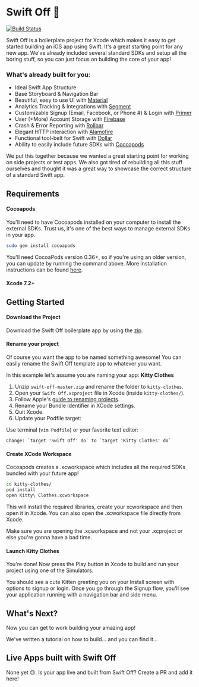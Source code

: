 # Swift Off :rocket:
[![Build Status](https://travis-ci.org/goprimer/swift-off.svg?branch=master)](https://travis-ci.org/goprimer/swift-off)

Swift Off is a boilerplate project for Xcode which makes it easy to get started building an iOS app using Swift. It's a great starting point for any new app. We've already included several standard SDKs and setup all the boring stuff, so you can just focus on building the core of your app!

### What's already built for you:
- Ideal Swift App Structure
- Base Storyboard & Navigation Bar
- Beautiful, easy to use UI with [Material](https://github.com/CosmicMind/Material)
- Analytics Tracking & Integrations with [Segment](https://segment.com)
- Customizable Signup (Email, Facebook, or Phone #) & Login with [Primer](https://goprimer.com)
- User (+More) Account Storage with [Firebase](https://www.firebase.com/)
- Crash & Error Reporting with [Rollbar](https://rollbar.com/)
- Elegant HTTP interaction with [Alamofire](https://github.com/Alamofire/Alamofire)
- Functional tool-belt for Swift with [Dollar](https://github.com/ankurp/Dollar)
- Ability to easily include future SDKs with [Cocoapods](https://cocoapods.org/)

We put this together because we wanted a great starting point for working on side projects or test apps. We also got tired of rebuilding all this stuff ourselves and thought it was a great way to showcase the correct structure of a standard Swift app.

## Requirements

#### Cocoapods
You'll need to have Cocoapods installed on your computer to install the external SDKs. Trust us, it's one of the best ways to manage external SDKs in your app.

```sh
sudo gem install cocoapods
```

You'll need CocoaPods version 0.36+, so if you're using an older version, you can update by running the command above. More installation instructions can be found [here](https://guides.cocoapods.org/using/getting-started.html#getting-started).

#### Xcode 7.2+

## Getting Started

#### Download the Project
Download the Swift Off boilerplate app by using the [zip](archive/master.zip).

#### Rename your project
Of course you want the app to be named something awesome! You can easily rename the Swift Off template app to whatever you want.

In this example let's assume you are naming your app: **Kitty Clothes**

1. Unzip `swift-off-master.zip` and rename the folder to `kitty-clothes`.
2. Open your `Swift Off.xcproject` file in Xcode (inside `kitty-clothes/`).
3. Follow Apple's [guide to renaming projects](https://developer.apple.com/library/ios/recipes/xcode_help-project_editor/RenamingaProject/RenamingaProject.html).
4. Rename your Bundle Identifier in XCode settings.
5. Quit Xcode.
6. Update your Podfile target:

  Use terminal (`vim Podfile`) or your favorite text editor:

    Change: `target 'Swift Off' do` to `target 'Kitty Clothes' do`

#### Create XCode Workspace
Cocoapods creates a .xcworkspace which includes all the required SDKs bundled with your future app!

```sh
cd kitty-clothes/
pod install
open Kitty\ Clothes.xcworkspace
```

This will install the required libraries, create your xcworkspace and then open it in Xcode. You can also open the .xcworkspace file directly from Xcode.

Make sure you are opening the .xcworkspace and not your .xcproject or else you're gonna have a bad time.

####

#### Launch Kitty Clothes
You're done! Now press the Play button in Xcode to build and run your project using one of the Simulators.

You should see a cute Kitten greeting you on your Install screen with options to signup or login. Once you go through the Signup flow, you'll see your application running with a navigation bar and side menu.

## What's Next?
Now you can get to work building your amazing app!

We've written a tutorial on how to build... and you can find it...

## Live Apps built with Swift Off
None yet :cry:. Is your app live and built from Swift Off? Create a PR and add it here!
